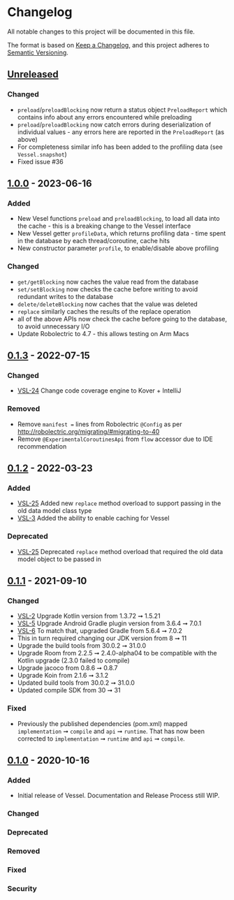 # Changelog

All notable changes to this project will be documented in this file.

The format is based on [Keep a Changelog](https://keepachangelog.com/en/1.0.0/),
and this project adheres to [Semantic Versioning](https://semver.org/spec/v2.0.0.html).

## [Unreleased]

### Changed

-   `preload`/`preloadBlocking` now return a status object `PreloadReport` which contains info about any errors encountered while preloading
-   `preload`/`preloadBlocking` now catch errors during deserialization of individual values - any errors here are reported in the `PreloadReport` (as above)
-   For completeness similar info has been added to the profiling data (see `Vessel.snapshot`)
-   Fixed issue #36

## [1.0.0] - 2023-06-16

### Added

-   New Vesel functions `preload` and `preloadBlocking`, to load all data into the cache - this is a breaking change to the Vessel interface
-   New Vessel getter `profileData`, which returns profiling data - time spent in the database by each thread/coroutine, cache hits
-   New constructor parameter `profile`, to enable/disable above profiling

### Changed

-   `get/getBlocking` now caches the value read from the database
-   `set/setBlocking` now checks the cache before writing to avoid redundant writes to the database
-   `delete/deleteBlocking` now caches that the value was deleted
-   `replace` similarly caches the results of the replace operation
-   all of the above APIs now check the cache before going to the database, to avoid unnecessary I/O
-   Update Robolectric to 4.7 - this allows testing on Arm Macs

## [0.1.3] - 2022-07-15

### Changed

-   [VSL-24](https://github.com/textnow/vessel/issues/24) Change code coverage engine to Kover + IntelliJ

### Removed

-   Remove `manifest =` lines from Robolectric `@Config` as per <http://robolectric.org/migrating/#migrating-to-40>
-   Remove `@ExperimentalCoroutinesApi` from `flow` accessor due to IDE recommendation

## [0.1.2] - 2022-03-23

### Added

-   [VSL-25](https://github.com/textnow/vessel/issues/25) Added new `replace` method overload to support passing in the old data model class type
-   [VSL-3](https://github.com/textnow/vessel/issues/3) Added the ability to enable caching for Vessel

### Deprecated

-   [VSL-25](https://github.com/textnow/vessel/issues/25) Deprecated `replace` method overload that required the old data model object to be passed in

## [0.1.1] - 2021-09-10

### Changed

-   [VSL-2](https://github.com/textnow/vessel/issues/2) Upgrade Kotlin version from 1.3.72 ➞ 1.5.21
-   [VSL-5](https://github.com/textnow/vessel/issues/5) Upgrade Android Gradle plugin version from 3.6.4 ➞ 7.0.1
-   [VSL-6](https://github.com/textnow/vessel/issues/6) To match that, upgraded Gradle from 5.6.4 ➞ 7.0.2
-   This in turn required changing our JDK version from 8 ➞ 11
-   Upgrade the build tools from 30.0.2 ➞ 31.0.0
-   Upgrade Room from 2.2.5 ➞ 2.4.0-alpha04 to be compatible with the Kotlin upgrade (2.3.0 failed to compile)
-   Upgrade jacoco from 0.8.6 ➞ 0.8.7
-   Upgrade Koin from 2.1.6 ➞ 3.1.2
-   Updated build tools from 30.0.2 ➞ 31.0.0
-   Updated compile SDK from 30 ➞ 31

### Fixed

-   Previously the published dependencies (pom.xml) mapped `implementation` ➞ `compile` and `api` ➞ `runtime`. That has now been corrected to `implementation` ➞ `runtime` and `api` ➞ `compile`.

## [0.1.0] - 2020-10-16

### Added

-   Initial release of Vessel. Documentation and Release Process still WIP.

### Changed

### Deprecated

### Removed

### Fixed

### Security

[Unreleased]: https://github.com/textnow/vessel/compare/1.0.0...HEAD

[1.0.0]: https://github.com/textnow/vessel/compare/0.1.3...1.0.0

[0.1.3]: https://github.com/textnow/vessel/compare/0.1.2...0.1.3

[0.1.2]: https://github.com/textnow/vessel/compare/0.1.1...0.1.2

[0.1.1]: https://github.com/textnow/vessel/compare/0.1.0...0.1.1

[0.1.0]: https://github.com/textnow/vessel/compare/b6cd8b1b18e8d98cf2f0401338420fe993ba9535...0.1.0
